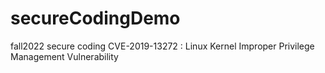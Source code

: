 # secureCodingDemo
fall2022 secure coding CVE-2019-13272 : Linux Kernel Improper Privilege Management Vulnerability
